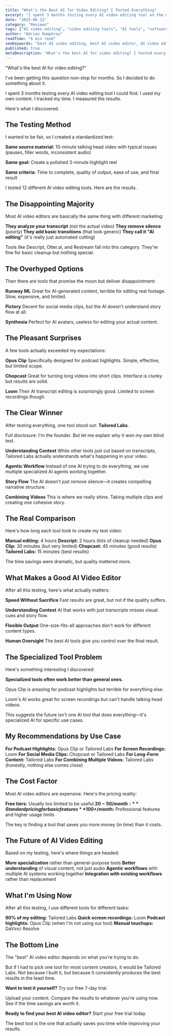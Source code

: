 ```yaml
---
title: "What's the Best AI for Video Editing? I Tested Everything"
excerpt: "I spent 3 months testing every AI video editing tool on the market. Here's what actually works and what's just marketing hype."
date: "2025-06-12"
category: "Reviews"
tags: ["AI video editing", "video editing tools", "AI tools", "software review", "content creation"]
author: "Adrian Humphrey"
readTime: "6 min read"
seoKeywords: "best AI video editing, best AI video editor, AI video editing tools, top AI video editors"
published: true
metaDescription: "What's the best AI for video editing? I tested every major AI video editor to find what actually works for content creators."
---
```


"What's the best AI for video editing?"

I've been getting this question non-stop for months. So I decided to do something about it.

I spent 3 months testing every AI video editing tool I could find. I used my own content. I tracked my time. I measured the results.

Here's what I discovered.

## The Testing Method

I wanted to be fair, so I created a standardized test:

**Same source material:** 10-minute talking head video with typical issues (pauses, filler words, inconsistent audio)

**Same goal:** Create a polished 3-minute highlight reel

**Same criteria:** Time to complete, quality of output, ease of use, and final result

I tested 12 different AI video editing tools. Here are the results.

## The Disappointing Majority

Most AI video editors are basically the same thing with different marketing:

**They analyze your transcript** (not the actual video)
**They remove silence** (poorly)
**They add basic transitions** (that look generic)
**They call it "AI editing"** (it's really just automated cutting)

Tools like Descript, Otter.ai, and Restream fall into this category. They're fine for basic cleanup but nothing special.

## The Overhyped Options

Then there are tools that promise the moon but deliver disappointment:

**Runway ML**
Great for AI-generated content, terrible for editing real footage. Slow, expensive, and limited.

**Pictory**
Decent for social media clips, but the AI doesn't understand story flow at all.

**Synthesia**
Perfect for AI avatars, useless for editing your actual content.

## The Pleasant Surprises

A few tools actually exceeded my expectations:

**Opus Clip**
Specifically designed for podcast highlights. Simple, effective, but limited scope.

**Chopcast**
Great for turning long videos into short clips. Interface is clunky but results are solid.

**Loom**
Their AI transcript editing is surprisingly good. Limited to screen recordings though.

## The Clear Winner

After testing everything, one tool stood out: **Tailored Labs**.

Full disclosure: I'm the founder. But let me explain why it won my own blind test.

**Understanding Context**
While other tools just cut based on transcripts, Tailored Labs actually understands what's happening in your video.

**Agentic Workflow**
Instead of one AI trying to do everything, we use multiple specialized AI agents working together.

**Story Flow**
The AI doesn't just remove silence—it creates compelling narrative structure.

**Combining Videos**
This is where we really shine. Taking multiple clips and creating one cohesive story.

## The Real Comparison

Here's how long each tool took to create my test video:

**Manual editing:** 4 hours
**Descript:** 2 hours (lots of cleanup needed)
**Opus Clip:** 30 minutes (but very limited)
**Chopcast:** 45 minutes (good results)
**Tailored Labs:** 15 minutes (best results)

The time savings were dramatic, but quality mattered more.

## What Makes a Good AI Video Editor

After all this testing, here's what actually matters:

**Speed Without Sacrifice**
Fast results are great, but not if the quality suffers.

**Understanding Context**
AI that works with just transcripts misses visual cues and story flow.

**Flexible Output**
One-size-fits-all approaches don't work for different content types.

**Human Oversight**
The best AI tools give you control over the final result.

## The Specialized Tool Problem

Here's something interesting I discovered:

**Specialized tools often work better than general ones.**

Opus Clip is amazing for podcast highlights but terrible for everything else.

Loom's AI works great for screen recordings but can't handle talking head videos.

This suggests the future isn't one AI tool that does everything—it's specialized AI for specific use cases.

## My Recommendations by Use Case

**For Podcast Highlights:** Opus Clip or Tailored Labs
**For Screen Recordings:** Loom
**For Social Media Clips:** Chopcast or Tailored Labs
**For Long-Form Content:** Tailored Labs
**For Combining Multiple Videos:** Tailored Labs (honestly, nothing else comes close)

## The Cost Factor

Most AI video editors are expensive. Here's the pricing reality:

**Free tiers:** Usually too limited to be useful
**$20-50/month:** Standard pricing for basic features
**$100+/month:** Professional features and higher usage limits

The key is finding a tool that saves you more money (in time) than it costs.

## The Future of AI Video Editing

Based on my testing, here's where things are headed:

**More specialization** rather than general-purpose tools
**Better understanding** of visual content, not just audio
**Agentic workflows** with multiple AI systems working together
**Integration with existing workflows** rather than replacement

## What I'm Using Now

After all this testing, I use different tools for different tasks:

**90% of my editing:** Tailored Labs
**Quick screen recordings:** Loom
**Podcast highlights:** Opus Clip (when I'm not using our tool)
**Manual touchups:** DaVinci Resolve

## The Bottom Line

The "best" AI video editor depends on what you're trying to do.

But if I had to pick one tool for most content creators, it would be Tailored Labs. Not because I built it, but because it consistently produces the best results in the least time.

**Want to test it yourself?** Try our free 7-day trial.

Upload your content. Compare the results to whatever you're using now. See if the time savings are worth it.

**Ready to find your best AI video editor?** Start your free trial today.

The best tool is the one that actually saves you time while improving your results.